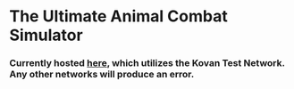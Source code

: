 # The Ultimate Animal Combat Simulator
### Currently hosted [here](https://the-great-animal-combat-sim.herokuapp.com/), which utilizes the Kovan Test Network. Any other networks will produce an error. 

